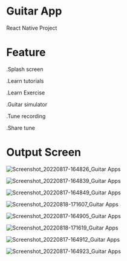 # Guitar App

React Native Project

# Feature

.Splash screen

.Learn tutorials

.Learn Exercise

.Guitar simulator

.Tune recording

.Share tune

# Output Screen

![Screenshot_20220817-164826_Guitar Apps](https://github.com/atifrehman442/Final-year-project/assets/78613062/b18cd9d2-a1fc-45bb-a409-e4cefbaf55f3)

![Screenshot_20220817-164839_Guitar Apps](https://github.com/atifrehman442/Final-year-project/assets/78613062/774abc6c-38b7-4f8e-b8ad-431d45949110)

![Screenshot_20220817-164849_Guitar Apps](https://github.com/atifrehman442/Final-year-project/assets/78613062/169a4e9e-0740-447e-a987-7751835cd88b)

![Screenshot_20220818-171607_Guitar Apps](https://github.com/atifrehman442/Final-year-project/assets/78613062/6bce864c-5dc0-4f28-b063-4b02e88ccddf)

![Screenshot_20220817-164905_Guitar Apps](https://github.com/atifrehman442/Final-year-project/assets/78613062/977716c6-b883-438c-80c8-42d5c5fbce81)

![Screenshot_20220818-171619_Guitar Apps](https://github.com/atifrehman442/Final-year-project/assets/78613062/107a7f8f-b116-4d38-a82a-456496406b16)

![Screenshot_20220817-164912_Guitar Apps](https://github.com/atifrehman442/Final-year-project/assets/78613062/adc372f0-c041-4f1e-aed3-da7a1d793479)

![Screenshot_20220817-164923_Guitar Apps](https://github.com/atifrehman442/Final-year-project/assets/78613062/cdd9caca-688e-47be-a706-fa6ff99fa831)
